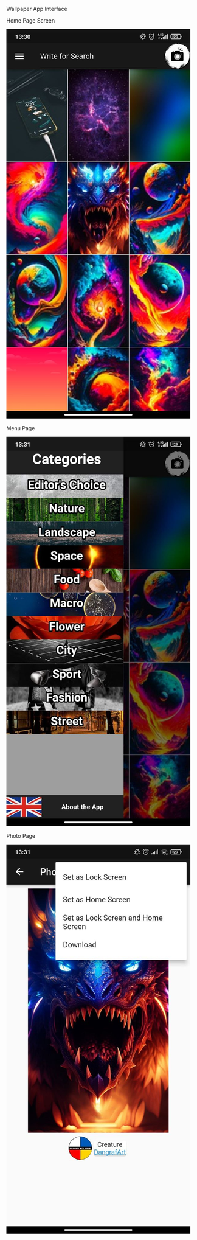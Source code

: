 Wallpaper App Interface


Home Page Screen

![](lib/photos/homepage.jpg)


Menu Page

![](lib/photos/menupage.jpg)



Photo Page

![](lib/photos/photopage.jpg)